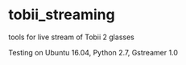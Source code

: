 # tobii_streaming
tools for live stream of Tobii 2 glasses


Testing on Ubuntu 16.04, Python 2.7, Gstreamer 1.0